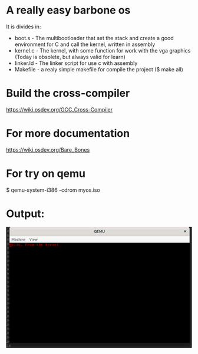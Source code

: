 # A really easy barbone os 

It is divides in:

* boot.s - The multibootloader that set the stack and create a good environment for C and call the kernel, written in assembly
* kernel.c - The kernel, with some function for work with the vga graphics (Today is obsolete, but always valid for learn)
* linker.ld - The linker script for use c with assembly
* Makefile - a realy simple makefile for compile the project ($ make all)

# Build the cross-compiler

https://wiki.osdev.org/GCC_Cross-Compiler

# For more documentation

https://wiki.osdev.org/Bare_Bones

# For try on qemu

$ qemu-system-i386 -cdrom myos.iso


# Output:
![](https://github.com/Holeryn/Baremetal_stuffs/blob/master/img/BareBones.png)
